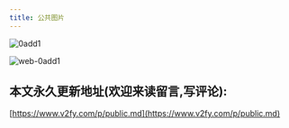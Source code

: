 ```yaml
---
title: 公共图片
---
```


![0add1](https://www.v2fy.com/asset/0i/jikemiji/jikemiji-md/public.assets/0add1.png)

![web-0add1](https://www.v2fy.com/asset/0i/jikemiji/jikemiji-md/public.assets/web-0add1.jpg)
## 本文永久更新地址(欢迎来读留言,写评论):

[https://www.v2fy.com/p/public.md](https://www.v2fy.com/p/public.md)
